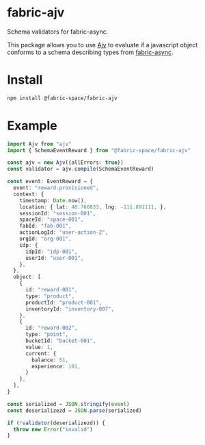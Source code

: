 # fabric-ajv
Schema validators for fabric-async.

This package allows you to use [Ajv](https://ajv.js.org/) to evaluate if a javascript object conforms to a schema describing types from [fabric-async](../fabric-async/README.md).

# Install
```bash
npm install @fabric-space/fabric-ajv
```

# Example
```typescript
import Ajv from "ajv"
import { SchemaEventReward } from "@fabric-space/fabric-ajv"

const ajv = new Ajv({allErrors: true})
const validator = ajv.compile(SchemaEventReward)

const event: EventReward = {
  event: "reward.provisioned",
  context: {
    timestamp: Date.now(),
    location: { lat: 40.760833, lng: -111.891111, },
    sessionId: "session-001",
    spaceId: "space-001",
    fabId: "fab-001",
    actionLogId: "user-action-2",
    orgId: "org-001",
    idp: {
      idpId: "idp-001",
      userId: "user-001",
    },
  },
  object: [
    {
      id: "reward-001",
      type: "product",
      productId: "product-001",
      inventoryId: "inventory-007",
    },
    {
      id: "reward-002",
      type: "point",
      bucketId: "bucket-001",
      value: 1,
      current: {
        balance: 51,
        experience: 101,
      }
    },
  ],
}

const serialized = JSON.stringify(event)
const deserializezd = JSON.parse(serialized)

if (!validator(deserializezd)) {
  throw new Error("invalid")
}

```
